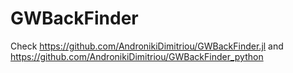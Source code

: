 # GWBackFinder

Check https://github.com/AndronikiDimitriou/GWBackFinder.jl and https://github.com/AndronikiDimitriou/GWBackFinder_python
